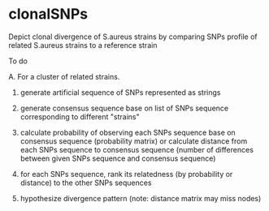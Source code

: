 clonalSNPs
==========
Depict clonal divergence of S.aureus strains by comparing SNPs profile of related S.aureus strains to a reference strain

To do

A. For a cluster of related strains.

1. generate artificial sequence of SNPs represented as strings

2. generate consensus sequence base on list of SNPs sequence corresponding to different "strains"

3. calculate probability of observing each SNPs sequence base on consensus sequence (probability matrix) or calculate distance from each SNPs sequence to consensus sequence (number of differences between given SNPs sequence and consensus sequence)

4. for each SNPs sequence, rank its relatedness (by probability or distance) to the other SNPs sequences

5. hypothesize divergence pattern (note: distance matrix may miss nodes)
